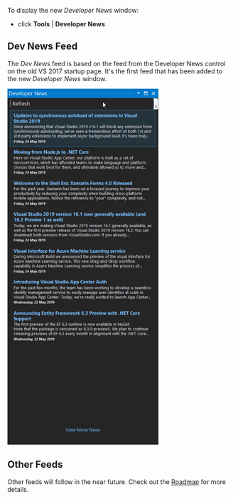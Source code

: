 To display the new *Developer News* window:

- click **Tools** | **Developer News**
 
## Dev News Feed

The _Dev News_ feed is based on the feed from the Developer News control on the old VS 2017 startup page.
It's the first feed that has been added to the new _Developer News_ window.

![Dev News](assets/images/dev-news.png)

## Other Feeds

Other feeds will follow in the near future. Check out the [Roadmap][roadmap-url] for more details.

[roadmap-url]: https://luminous-software.solutions/developer-news/roadmap

